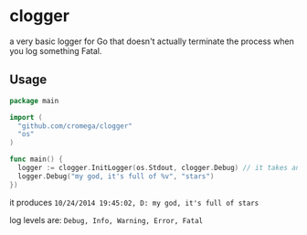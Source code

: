 clogger
=======

a very basic logger for Go that doesn't actually terminate the process when you log something Fatal.

## Usage

```go
package main

import (
  "github.com/cromega/clogger"
  "os"
)

func main() {
  logger := clogger.InitLogger(os.Stdout, clogger.Debug) // it takes any io.Writer
  logger.Debug("my god, it's full of %v", "stars")
})
```

it produces `10/24/2014 19:45:02, D: my god, it's full of stars`

log levels are: `Debug, Info, Warning, Error, Fatal`

